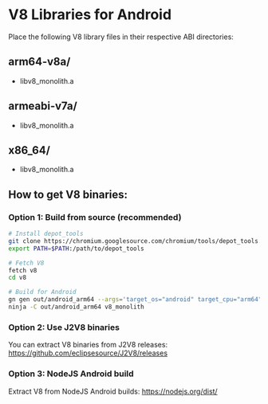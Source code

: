 # V8 Libraries for Android

Place the following V8 library files in their respective ABI directories:

## arm64-v8a/
- libv8_monolith.a

## armeabi-v7a/
- libv8_monolith.a  

## x86_64/
- libv8_monolith.a

## How to get V8 binaries:

### Option 1: Build from source (recommended)
```bash
# Install depot_tools
git clone https://chromium.googlesource.com/chromium/tools/depot_tools.git
export PATH=$PATH:/path/to/depot_tools

# Fetch V8
fetch v8
cd v8

# Build for Android
gn gen out/android_arm64 --args='target_os="android" target_cpu="arm64" v8_target_cpu="arm64" android_ndk_root="/path/to/ndk" v8_static_library=true is_component_build=false v8_monolithic=true'
ninja -C out/android_arm64 v8_monolith
```

### Option 2: Use J2V8 binaries
You can extract V8 binaries from J2V8 releases:
https://github.com/eclipsesource/J2V8/releases

### Option 3: NodeJS Android build
Extract V8 from NodeJS Android builds:
https://nodejs.org/dist/
